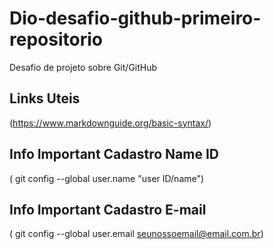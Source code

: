 # Dio-desafio-github-primeiro-repositorio
Desafio de projeto sobre Git/GitHub

## Links Uteis
(https://www.markdownguide.org/basic-syntax/)

## Info Important Cadastro Name ID
( git config --global user.name "user ID/name")

## Info Important Cadastro E-mail
( git config --global user.email seunossoemail@email.com.br)
